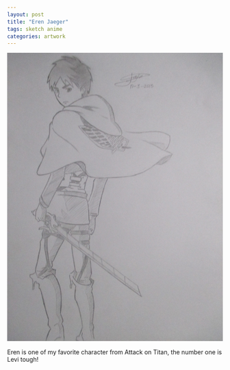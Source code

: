```yaml
---
layout: post
title: "Eren Jaeger"
tags: sketch anime
categories: artwork
---
```


![Eren Jaeger artwork](/assets/eren.jpg)

Eren is one of my favorite character from Attack on Titan, the number one is Levi tough!
